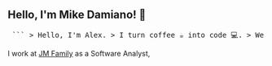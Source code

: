 ## Hello, I'm Mike Damiano! 👋

<pre> ``` > Hello, I'm Alex. > I turn coffee ☕ into code 💻. > Welcome to my GitHub! ``` </pre>

I work at [JM Family](https://jmfamily.com/) as a Software Analyst, 
